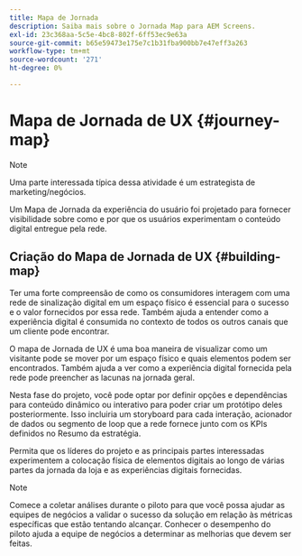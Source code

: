```yaml
---
title: Mapa de Jornada
description: Saiba mais sobre o Jornada Map para AEM Screens.
exl-id: 23c368aa-5c5e-4bc8-802f-6ff53ec9e63a
source-git-commit: b65e59473e175e7c1b31fba900bb7e47eff3a263
workflow-type: tm+mt
source-wordcount: '271'
ht-degree: 0%

---
```


# Mapa de Jornada de UX {#journey-map}

>[!NOTE]
>
>Uma parte interessada típica dessa atividade é um estrategista de marketing/negócios.

Um Mapa de Jornada da experiência do usuário foi projetado para fornecer visibilidade sobre como e por que os usuários experimentam o conteúdo digital entregue pela rede.

## Criação do Mapa de Jornada de UX {#building-map}

Ter uma forte compreensão de como os consumidores interagem com uma rede de sinalização digital em um espaço físico é essencial para o sucesso e o valor fornecidos por essa rede. Também ajuda a entender como a experiência digital é consumida no contexto de todos os outros canais que um cliente pode encontrar.

O mapa de Jornada de UX é uma boa maneira de visualizar como um visitante pode se mover por um espaço físico e quais elementos podem ser encontrados. Também ajuda a ver como a experiência digital fornecida pela rede pode preencher as lacunas na jornada geral.

Nesta fase do projeto, você pode optar por definir opções e dependências para conteúdo dinâmico ou interativo para poder criar um protótipo deles posteriormente. Isso incluiria um storyboard para cada interação, acionador de dados ou segmento de loop que a rede fornece junto com os KPIs definidos no Resumo da estratégia.

Permita que os líderes do projeto e as principais partes interessadas experimentem a colocação física de elementos digitais ao longo de várias partes da jornada da loja e as experiências digitais fornecidas.

>[!NOTE]
> Comece a coletar análises durante o piloto para que você possa ajudar as equipes de negócios a validar o sucesso da solução em relação às métricas específicas que estão tentando alcançar. Conhecer o desempenho do piloto ajuda a equipe de negócios a determinar as melhorias que devem ser feitas.
